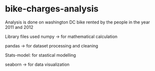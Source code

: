 # bike-charges-analysis
Analysis is done on washington DC bike rented by the people in the year 2011 and 2012

Library files used numpy -> for mathematical calculation

pandas -> for dataset processing and cleaning

Stats-model: for stastical modelling

seaborn -> for data visualization

